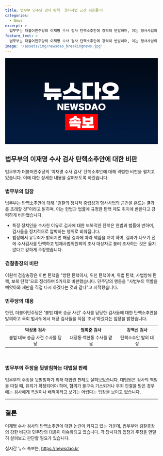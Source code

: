 ```yaml
---
title: 법무부 민주당 검사 탄핵  형사사법 근간 뒤흔들어!
categories:
  - News
excerpt: >
  법무부는 더불어민주당의 이재명 수사 검사 탄핵소추안에 강력히 반발하며, 이는 형사사법의 근간과 검찰의 중립성을 흔드는 결과를 초래할 것이라고 비판했다. 이에 대해 법무부 장관은 수사 결과가 나온 뒤에 책임을 져야 한다고 강조하며, 탄핵 절차가 검사를 정치적으로 압박하는 것으로 비춰진다고 지적했다. 이와 관련해 대검찰청 총장 역시 민주당의 탄핵을 방탄 탄핵으로 비판하며, 관련된 검사들에 대한 탄핵소추안을 발의한 것에 대한 입장을 밝혔다. 이는 민주당이 해당 검사들을 직접 조사하겠다는 입장을 보여주고 있다.
feature_text: >
  법무부는 더불어민주당의 이재명 수사 검사 탄핵소추안에 강력히 반발하며, 이는 형사사법의 근간과 검찰의 중립성을 흔드는 결과를 초래할 것이라고 비판했다. 이에 대해 법무부 장관은 수사 결과가 나온 뒤에 책임을 져야 한다고 강조하며, 탄핵 절차가 검사를 정치적으로 압박하는 것으로 비춰진다고 지적했다. 이와 관련해 대검찰청 총장 역시 민주당의 탄핵을 방탄 탄핵으로 비판하며, 관련된 검사들에 대한 탄핵소추안을 발의한 것에 대한 입장을 밝혔다. 이는 민주당이 해당 검사들을 직접 조사하겠다는 입장을 보여주고 있다.
image: '/assets/img/newsdao_breakingnews.jpg'
---
```


<p><img src="/assets/img/newsdao_breakingnews.jpg" alt="bookingtag 속보" /></p>

<h2 data-ke-size="size26">법무부의 이재명 수사 검사 탄핵소추안에 대한 비판</h2>

<p data-ke-size="size16">법무부가 더불어민주당의 ‘이재명 수사 검사’ 탄핵소추안에 대해 격렬한 비판을 펼치고 있습니다. 이에 대한 상세한 내용을 살펴보도록 하겠습니다.</p>

<h3>법무부의 입장</h3>

<p data-ke-size="size16">법무부는 탄핵소추안에 대해 "검찰의 정치적 중립성과 형사사법의 근간을 흔드는 결과를 초래할 것"이라고 밝히며, 이는 헌법과 법률에 규정한 탄핵 제도 취지에 반한다고 강력하게 비판했습니다.</p>

<ul>
  <li>특정 정치인을 수사한 이유로 검사에 대한 보복적인 탄핵은 헌법과 법률에 반하며, 검사들을 정치적으로 압박하는 행위로 비춰집니다.</li>
  <li>법정에서 유무죄가 밝혀지면 해당 결과에 따라 책임을 져야 하며, 결과가 나오기 전에 수사검사를 탄핵하고 법제사법위원회의 조사 대상자로 불러 조사하는 것은 옳지 않다고 강하게 주장했습니다.</li>
</ul>

<h3>검찰총장의 비판</h3>

<p data-ke-size="size16">이원석 검찰총장은 이번 탄핵을 "방탄 탄핵이자, 위헌 탄핵이며, 위법 탄핵, 사법방해 탄핵, 보복 탄핵"으로 정리하며 5가지로 비판했습니다. 민주당의 행동을 "사법부의 역할을 빼앗아와 재판을 직접 다시 하겠다는 것과 같다"고 지적했습니다.</p>

<h3>민주당의 대응</h3>

<p data-ke-size="size16">한편, 더불어민주당은 '불법 대북 송금 사건' 수사를 담당한 검사들에 대한 탄핵소추안을 발의하고 국회 법사위에서 해당 검사들을 직접 '조사'하겠다는 입장을 밝혔습니다.</p>

<table>
  <tr>
    <td style="text-align: center; height: 17px;"><b>박상용 검사</b></td>
    <td style="text-align: center; height: 17px;"><b>엄희준 검사</b></td>
    <td style="text-align: center; height: 17px;"><b>강백신 검사</b></td>
  </tr>
  <tr>
    <td style="text-align: center; height: 17px;">불법 대북 송금 사건 수사를 담당</td>
    <td style="text-align: center; height: 17px;">대장동·백현동 수사를 맡음</td>
    <td style="text-align: center; height: 17px;">탄핵소추안 발의 대상</td>
  </tr>
</table>

<p data-ke-size="size16">&nbsp;</p>

<h3>법무부의 주장을 뒷받침하는 대법원 판례</h3>

<p data-ke-size="size16">법무부의 주장을 뒷받침하기 위해 대법원 판례도 살펴보았습니다. 대법원은 검사의 책임을 따질 때, 유죄가 확정되어야 하며, 혐의가 불구속 기소되거나 무죄 판결을 받은 경우에는 검사에게 특권이나 배척이라고 보기는 어렵다는 입장을 보이고 있습니다.</p>

<hr>

<h2 data-ke-size="size26">결론</h2>

<p data-ke-size="size16">이재명 수사 검사의 탄핵소추안에 대한 논란이 커지고 있는 가운데, 법무부와 검찰총장의 강한 비판과 민주당의 대응이 이슈화되고 있습니다. 각 당사자의 입장과 주장을 면밀히 살펴보고 판단할 필요가 있습니다.</p>
실시간 뉴스 속보는, <a href="https://newsdao.kr" rel="dofollow">https://newsdao.kr</a>


